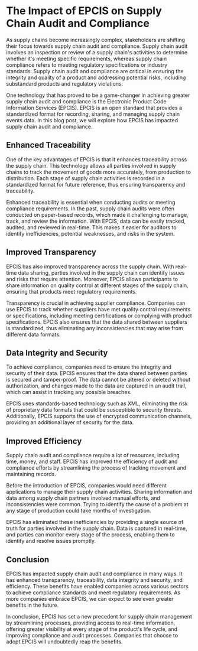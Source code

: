 # The Impact of EPCIS on Supply Chain Audit and Compliance

As supply chains become increasingly complex, stakeholders are shifting their focus towards supply chain audit and compliance. Supply chain audit involves an inspection or review of a supply chain's activities to determine whether it's meeting specific requirements, whereas supply chain compliance refers to meeting regulatory specifications or industry standards. Supply chain audit and compliance are critical in ensuring the integrity and quality of a product and addressing potential risks, including substandard products and regulatory violations.

One technology that has proved to be a game-changer in achieving greater supply chain audit and compliance is the Electronic Product Code Information Services (EPCIS). EPCIS is an open standard that provides a standardized format for recording, sharing, and managing supply chain events data. In this blog post, we will explore how EPCIS has impacted supply chain audit and compliance.

## Enhanced Traceability

One of the key advantages of EPCIS is that it enhances traceability across the supply chain. This technology allows all parties involved in supply chains to track the movement of goods more accurately, from production to distribution. Each stage of supply chain activities is recorded in a standardized format for future reference, thus ensuring transparency and traceability.

Enhanced traceability is essential when conducting audits or meeting compliance requirements. In the past, supply chain audits were often conducted on paper-based records, which made it challenging to manage, track, and review the information. With EPCIS, data can be easily tracked, audited, and reviewed in real-time. This makes it easier for auditors to identify inefficiencies, potential weaknesses, and risks in the system.

## Improved Transparency

EPCIS has also improved transparency across the supply chain. With real-time data sharing, parties involved in the supply chain can identify issues and risks that require attention. Moreover, EPCIS allows participants to share information on quality control at different stages of the supply chain, ensuring that products meet regulatory requirements.

Transparency is crucial in achieving supplier compliance. Companies can use EPCIS to track whether suppliers have met quality control requirements or specifications, including meeting certifications or complying with product specifications. EPCIS also ensures that the data shared between suppliers is standardized, thus eliminating any inconsistencies that may arise from different data formats.

## Data Integrity and Security

To achieve compliance, companies need to ensure the integrity and security of their data. EPCIS ensures that the data shared between parties is secured and tamper-proof. The data cannot be altered or deleted without authorization, and changes made to the data are captured in an audit trail, which can assist in tracking any possible breaches.

EPCIS uses standards-based technology such as XML, eliminating the risk of proprietary data formats that could be susceptible to security threats. Additionally, EPCIS supports the use of encrypted communication channels, providing an additional layer of security for the data.

## Improved Efficiency

Supply chain audit and compliance require a lot of resources, including time, money, and staff. EPCIS has improved the efficiency of audit and compliance efforts by streamlining the process of tracking movement and maintaining records.

Before the introduction of EPCIS, companies would need different applications to manage their supply chain activities. Sharing information and data among supply chain partners involved manual efforts, and inconsistencies were common. Trying to identify the cause of a problem at any stage of production could take months of investigation.

EPCIS has eliminated these inefficiencies by providing a single source of truth for parties involved in the supply chain. Data is captured in real-time, and parties can monitor every stage of the process, enabling them to identify and resolve issues promptly.

## Conclusion

EPCIS has impacted supply chain audit and compliance in many ways. It has enhanced transparency, traceability, data integrity and security, and efficiency. These benefits have enabled companies across various sectors to achieve compliance standards and meet regulatory requirements. As more companies embrace EPCIS, we can expect to see even greater benefits in the future. 

In conclusion, EPCIS has set a new precedent for supply chain management by streamlining processes, providing access to real-time information, offering greater visibility at every stage of the product's life cycle, and improving compliance and audit processes. Companies that choose to adopt EPCIS will undoubtedly reap the benefits.
